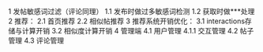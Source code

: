1 发帖敏感词过滤（评论同理）
    1.1 发布时做过多敏感词检测
    1.2 获取时做***处理
2 推荐：
    2.1 首页推荐
    2.2 相似帖推荐
3 推荐系统开销优化：
    3.1 interactions存储与计算开销
    3.2 相似度计算开销
4 管理端
    4.1 用户管理
        4.1.1 交互管理
    4.2 帖子管理
    4.3 评论管理